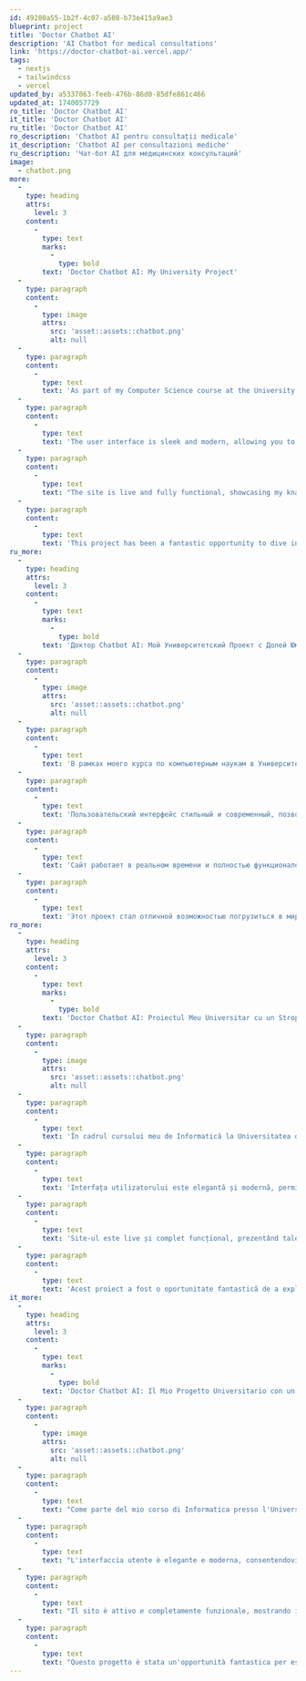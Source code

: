 ```yaml
---
id: 49280a55-1b2f-4c07-a508-b73e415a9ae3
blueprint: project
title: 'Doctor Chatbot AI'
description: 'AI Chatbot for medical consultations'
link: 'https://doctor-chatbot-ai.vercel.app/'
tags:
  - nextjs
  - tailwindcss
  - vercel
updated_by: a5337063-feeb-476b-86d0-85dfe861c466
updated_at: 1740057729
ro_title: 'Doctor Chatbot AI'
it_title: 'Doctor Chatbot AI'
ru_title: 'Doctor Chatbot AI'
ro_description: 'Chatbot AI pentru consultații medicale'
it_description: 'Chatbot AI per consultazioni mediche'
ru_description: 'Чат-бот AI для медицинских консультаций'
image:
  - chatbot.png
more:
  -
    type: heading
    attrs:
      level: 3
    content:
      -
        type: text
        marks:
          -
            type: bold
        text: 'Doctor Chatbot AI: My University Project'
  -
    type: paragraph
    content:
      -
        type: image
        attrs:
          src: 'asset::assets::chatbot.png'
          alt: null
  -
    type: paragraph
    content:
      -
        type: text
        text: 'As part of my Computer Science course at the University of Bolton, I embarked on an exciting journey to develop Doctor Chatbot AI—a project that combines the wonders of AI with the charm of a digital doctor’s office. This website features a doctor chatbot powered by the Claude AI model API, designed to make your virtual consultations as smooth as possible.'
  -
    type: paragraph
    content:
      -
        type: text
        text: 'The user interface is sleek and modern, allowing you to switch between different "doctors" while maintaining context—because who wants to repeat their symptoms over and over? It''s like having a team of specialists at your fingertips, minus the waiting room magazines.'
  -
    type: paragraph
    content:
      -
        type: text
        text: "The site is live and fully functional, showcasing my knack for integrating cutting-edge AI technology with user-friendly design. But here's a little insider tip: try not to chat your heart out, as the API key is on my dime, and let's just say it's not exactly a free-for-all! (Consider it a friendly nudge to keep your questions concise and to the point.)"
  -
    type: paragraph
    content:
      -
        type: text
        text: 'This project has been a fantastic opportunity to dive into the world of AI and web development, and I’m eager to see where this technology will take us next. Who knows? Maybe one day Doctor Chatbot AI will be diagnosing more than just code errors!'
ru_more:
  -
    type: heading
    attrs:
      level: 3
    content:
      -
        type: text
        marks:
          -
            type: bold
        text: 'Доктор Chatbot AI: Мой Университетский Проект с Долей Юмора'
  -
    type: paragraph
    content:
      -
        type: image
        attrs:
          src: 'asset::assets::chatbot.png'
          alt: null
  -
    type: paragraph
    content:
      -
        type: text
        text: 'В рамках моего курса по компьютерным наукам в Университете Болтона я отправился в увлекательное путешествие по разработке Доктора Chatbot AI — проекта, который сочетает в себе чудеса AI с обаянием цифрового кабинета врача. Этот веб-сайт оснащен чат-ботом доктора, работающим на API модели Claude AI, и призван сделать ваши виртуальные консультации максимально гладкими.'
  -
    type: paragraph
    content:
      -
        type: text
        text: 'Пользовательский интерфейс стильный и современный, позволяя вам переключаться между разными "докторами", сохраняя контекст — потому что кому хочется повторять свои симптомы снова и снова? Это как иметь команду специалистов под рукой, за исключением журналов в зале ожидания.'
  -
    type: paragraph
    content:
      -
        type: text
        text: 'Сайт работает в реальном времени и полностью функционален, демонстрируя мой талант к интеграции передовых AI-технологий с удобным дизайном. Но вот небольшой инсайдерский совет: не увлекайтесь слишком сильно чатом, так как API-ключ за мой счет, и, скажем так, это не совсем бесплатное удовольствие! (Считайте это дружеским напоминанием держать свои вопросы краткими и по существу.)'
  -
    type: paragraph
    content:
      -
        type: text
        text: 'Этот проект стал отличной возможностью погрузиться в мир AI и веб-разработки, и я с нетерпением жду, куда эта технология приведет нас дальше. Кто знает? Может быть, однажды Доктор Chatbot AI будет диагностировать не только ошибки в коде!'
ro_more:
  -
    type: heading
    attrs:
      level: 3
    content:
      -
        type: text
        marks:
          -
            type: bold
        text: 'Doctor Chatbot AI: Proiectul Meu Universitar cu un Strop de Umor'
  -
    type: paragraph
    content:
      -
        type: image
        attrs:
          src: 'asset::assets::chatbot.png'
          alt: null
  -
    type: paragraph
    content:
      -
        type: text
        text: 'În cadrul cursului meu de Informatică la Universitatea din Bolton, am pornit într-o aventură captivantă pentru a dezvolta Doctor Chatbot AI — un proiect care îmbină minunile AI cu farmecul unui cabinet medical digital. Acest site web dispune de un chatbot doctor alimentat de API-ul modelului Claude AI, conceput pentru a face consultațiile virtuale cât mai fluide posibil.'
  -
    type: paragraph
    content:
      -
        type: text
        text: 'Interfața utilizatorului este elegantă și modernă, permițându-vă să comutați între diferiți "doctori" menținând contextul — pentru că cine vrea să-și repete simptomele la nesfârșit? Este ca și cum ai avea o echipă de specialiști la îndemână, fără revistele din sala de așteptare.'
  -
    type: paragraph
    content:
      -
        type: text
        text: 'Site-ul este live și complet funcțional, prezentând talentul meu de a integra tehnologia AI de ultimă oră cu un design prietenos pentru utilizator. Dar iată un mic sfat din interior: nu vă lăsați prea mult prins în discuție, deoarece cheia API este pe cheltuiala mea și, să spunem așa, nu este tocmai gratuită! (Considerați-l un îndemn prietenos să vă păstrați întrebările concise și la obiect.)'
  -
    type: paragraph
    content:
      -
        type: text
        text: 'Acest proiect a fost o oportunitate fantastică de a explora lumea AI și a dezvoltării web, și sunt nerăbdător să văd unde ne va duce această tehnologie în continuare. Cine știe? Poate într-o zi Doctor Chatbot AI va diagnostica mai mult decât doar erori de cod!'
it_more:
  -
    type: heading
    attrs:
      level: 3
    content:
      -
        type: text
        marks:
          -
            type: bold
        text: 'Doctor Chatbot AI: Il Mio Progetto Universitario con un Tocco di Umorismo'
  -
    type: paragraph
    content:
      -
        type: image
        attrs:
          src: 'asset::assets::chatbot.png'
          alt: null
  -
    type: paragraph
    content:
      -
        type: text
        text: "Come parte del mio corso di Informatica presso l'Università di Bolton, ho intrapreso un viaggio entusiasmante per sviluppare Doctor Chatbot AI — un progetto che combina le meraviglie dell'AI con il fascino di uno studio medico digitale. Questo sito web presenta un chatbot medico alimentato dall'API del modello Claude AI, progettato per rendere le vostre consultazioni virtuali il più fluide possibile."
  -
    type: paragraph
    content:
      -
        type: text
        text: "L'interfaccia utente è elegante e moderna, consentendovi di passare tra diversi \"dottori\" mantenendo il contesto — perché chi vuole ripetere i propri sintomi all'infinito? È come avere una squadra di specialisti a portata di mano, senza le riviste nella sala d'attesa."
  -
    type: paragraph
    content:
      -
        type: text
        text: "Il sito è attivo e completamente funzionale, mostrando il mio talento nell'integrare la tecnologia AI all'avanguardia con un design user-friendly. Ma ecco un piccolo consiglio da insider: non lasciatevi troppo prendere dalla chat, poiché la chiave API è a mie spese e, diciamo così, non è proprio gratuita! (Consideratelo un incoraggiamento amichevole a mantenere le vostre domande concise e al punto.)"
  -
    type: paragraph
    content:
      -
        type: text
        text: "Questo progetto è stata un'opportunità fantastica per esplorare il mondo dell'AI e dello sviluppo web, e sono impaziente di vedere dove ci porterà questa tecnologia in futuro. Chissà? Forse un giorno Doctor Chatbot AI diagnosticherà più di semplici errori di codice!"
---
```

